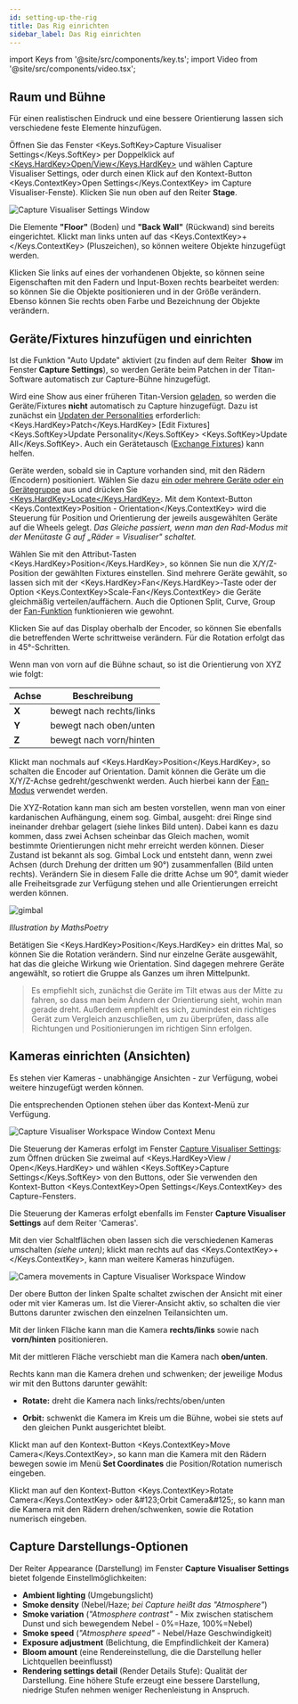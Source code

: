 ```yaml
---
id: setting-up-the-rig
title: Das Rig einrichten
sidebar_label: Das Rig einrichten
---
```


import Keys from '@site/src/components/key.ts';
import Video from '@site/src/components/video.tsx';

## Raum und Bühne

Für einen realistischen Eindruck und eine bessere Orientierung lassen
sich verschiedene feste Elemente hinzufügen.

Öffnen Sie das Fenster <Keys.SoftKey>Capture Visualiser Settings</Keys.SoftKey> per Doppelklick auf
[<Keys.HardKey>Open/View</Keys.HardKey>](../titan-basics/workspace-windows.md#auswahl-und-positionierung-der-arbeitsfenster) und wählen Capture 
Visualiser Settings, oder durch einen Klick auf den Kontext-Button <Keys.ContextKey>Open Settings</Keys.ContextKey> 
im Capture Visualiser-Fenste). Klicken Sie nun oben auf den Reiter **Stage**.

![Capture Visualiser Settings Window](/docs/images/Capture-Visualiser-Settings-Window.png)


Die Elemente **"Floor"** (Boden) und **"Back Wall"** (Rückwand) sind bereits
eingerichtet. Klickt man links unten auf das <Keys.ContextKey>+</Keys.ContextKey> (Pluszeichen), so
können weitere Objekte hinzugefügt werden.

Klicken Sie links auf eines der vorhandenen Objekte, so können seine
Eigenschaften mit den Fadern und Input-Boxen rechts bearbeitet werden:
so können Sie die Objekte positionieren und in der Größe verändern.
Ebenso können Sie rechts oben Farbe und Bezeichnung der Objekte
verändern.

## Geräte/Fixtures hinzufügen und einrichten
Ist die Funktion "Auto Update" aktiviert (zu finden auf dem Reiter
&nbsp;**Show** im Fenster **Capture Settings**), 
so werden Geräte beim Patchen in der Titan-Software automatisch zur 
Capture-Bühne hinzugefügt.

Wird eine Show aus einer früheren Titan-Version [geladen](../titan-basics/loading-and-saving-shows.md#laden-einer-show), so werden die
Geräte/Fixtures **nicht** automatisch zu Capture hinzugefügt. Dazu ist
zunächst ein [Updaten der Personalities](../patching/changing-the-patch.md#bereits-gepatchte-personalities-aktualisieren) erforderlich: <Keys.HardKey>Patch</Keys.HardKey> \[Edit
Fixtures\] <Keys.SoftKey>Update Personality</Keys.SoftKey> <Keys.SoftKey>Update All</Keys.SoftKey>. Auch ein Gerätetausch ([Exchange Fixtures](../patching/changing-the-patch.md#geräte-austauschen)) kann helfen.

Geräte werden, sobald sie in Capture vorhanden sind, mit den Rädern
(Encodern) positioniert. Wählen Sie dazu [ein oder mehrere Geräte oder
ein Gerätegruppe](../controlling-fixtures.md#dimmer-und-geräte-zum-steuern-auswählen) aus und drücken Sie [<Keys.HardKey>Locate</Keys.HardKey>](../controlling-fixtures.md#geräte-auf-startposition-setzen-locate). Mit dem Kontext-Button <Keys.ContextKey>Position - Orientation</Keys.ContextKey> wird die Steuerung für Position und 
Orientierung der jeweils ausgewählten Geräte auf die Wheels gelegt. *Das
Gleiche passiert, wenn man den Rad-Modus mit der Menütaste G auf „Räder
= Visualiser" schaltet.*

Wählen Sie mit den Attribut-Tasten <Keys.HardKey>Position</Keys.HardKey>, so können Sie nun die
X/Y/Z-Position der gewählten Fixtures einstellen. Sind mehrere Geräte
gewählt, so lassen sich mit der <Keys.HardKey>Fan</Keys.HardKey>-Taste oder der Option <Keys.ContextKey>Scale-Fan</Keys.ContextKey> die Geräte gleichmäßig verteilen/auffächern. Auch die Optionen Split, Curve, Group der [Fan-Funktion](../controlling-fixtures/changing-fixture-attributes.md#fan-modus) funktionieren wie gewohnt.

Klicken Sie auf das Display oberhalb der Encoder, so können Sie
ebenfalls die betreffenden Werte schrittweise verändern. Für die
Rotation erfolgt das in 45°-Schritten.

Wenn man von vorn auf die Bühne schaut, so ist die Orientierung von XYZ
wie folgt:

Achse | Beschreibung
---|---
**X** | bewegt nach rechts/links
**Y** | bewegt nach oben/unten
**Z** | bewegt nach vorn/hinten

Klickt man nochmals auf <Keys.HardKey>Position</Keys.HardKey>, so schalten die Encoder auf
Orientation. Damit können die Geräte um die X/Y/Z-Achse
gedreht/geschwenkt werden. Auch hierbei kann der [Fan-Modus](../controlling-fixtures/changing-fixture-attributes.md#fan-modus) verwendet
werden.

Die XYZ-Rotation kann man sich am besten vorstellen, wenn man von einer
kardanischen Aufhängung, einem sog. Gimbal, ausgeht: drei Ringe sind
ineinander drehbar gelagert (siehe linkes Bild unten). Dabei kann es
dazu kommen, dass zwei Achsen scheinbar das Gleich machen, womit
bestimmte Orientierungen nicht mehr erreicht werden können. Dieser
Zustand ist bekannt als sog. Gimbal Lock und entsteht dann, wenn zwei
Achsen (durch Drehung der dritten um 90°) zusammenfallen (Bild unten
rechts). Verändern Sie in diesem Falle die dritte Achse um 90°, damit
wieder alle Freiheitsgrade zur Verfügung stehen und alle Orientierungen
erreicht werden können.

![gimbal](/docs/images/Gimbal.jpeg)

*Illustration by MathsPoetry*

Betätigen Sie <Keys.HardKey>Position</Keys.HardKey> ein drittes Mal, 
so können Sie die Rotation verändern. Sind nur einzelne Geräte ausgewählt, 
hat das die gleiche Wirkung wie Orientation. Sind dagegen mehrere Geräte angewählt, so
rotiert die Gruppe als Ganzes um ihren Mittelpunkt.

>Es empfiehlt sich, zunächst die Geräte im Tilt etwas aus der Mitte zu fahren, 
so dass man beim Ändern der Orientierung sieht, wohin man gerade dreht. 
Außerdem empfiehlt es sich, zumindest ein richtiges Gerät zum Vergleich 
anzuschließen, um zu überprüfen, dass alle Richtungen und Positionierungen
im richtigen Sinn erfolgen. 

## Kameras einrichten (Ansichten)

Es stehen vier Kameras - unabhängige Ansichten - zur Verfügung, wobei
weitere hinzugefügt werden können.

Die entsprechenden Optionen stehen über das Kontext-Menü zur
Verfügung.

![Capture Visualiser Workspace Window Context Menu](/docs/images/Capture-Visualiser-Workspace-Window-Context-Menu.png)

Die Steuerung der Kameras erfolgt im Fenster [Capture Visualiser Settings](#setting-up-the-stage-and-rigging): zum Öffnen drücken Sie zweimal auf 
<Keys.HardKey>View / Open</Keys.HardKey> und wählen <Keys.SoftKey>Capture Settings</Keys.SoftKey> von den Buttons,
oder Sie verwenden den Kontext-Button <Keys.ContextKey>Open Settings</Keys.ContextKey> des Capture-Fensters.

Die Steuerung der Kameras erfolgt ebenfalls im Fenster **Capture Visualiser Settings** auf dem Reiter 'Cameras'.

Mit den vier Schaltflächen oben lassen sich die verschiedenen Kameras
umschalten *(siehe unten)*; klickt man rechts auf das <Keys.ContextKey>+</Keys.ContextKey>, kann man weitere Kameras
hinzufügen.

![Camera movements in Capture Visualiser Workspace Window](/docs/images/Camera-movements-in-Capture-Visualiser-Workspace-Window.png)

Der obere Button der linken Spalte schaltet zwischen der Ansicht mit
einer oder mit vier Kameras um. Ist die Vierer-Ansicht aktiv, so
schalten die vier Buttons darunter zwischen den einzelnen Teilansichten
um.

Mit der linken Fläche kann man die Kamera **rechts/links** sowie nach
&nbsp;**vorn/hinten** positionieren.

Mit der mittleren Fläche verschiebt man die Kamera nach **oben/unten**.

Rechts kann man die Kamera drehen und schwenken; der jeweilige Modus wir
mit den Buttons darunter gewählt:

-   **Rotate:** dreht die Kamera nach links/rechts/oben/unten

-   **Orbit:** schwenkt die Kamera im Kreis um die Bühne, wobei sie stets
    auf den gleichen Punkt ausgerichtet bleibt.

Klickt man auf den Kontext-Button <Keys.ContextKey>Move Camera</Keys.ContextKey>, so kann man die
Kamera mit den Rädern bewegen sowie im Menü **Set Coordinates** 
die Position/Rotation numerisch eingeben.

Klickt man auf den Kontext-Button <Keys.ContextKey>Rotate Camera</Keys.ContextKey> oder \&#123;Orbit
Camera\&#125;, so kann man die Kamera mit den Rädern drehen/schwenken, sowie
die Rotation numerisch eingeben.

## Capture Darstellungs-Optionen

Der Reiter Appearance (Darstellung) im Fenster **Capture Visualiser Settings** bietet folgende Einstellmöglichkeiten:

- **Ambient lighting** (Umgebungslicht)
- **Smoke density** (Nebel/Haze; *bei Capture heißt das "Atmosphere"*)
- **Smoke variation** (*"Atmosphere contrast"* - Mix zwischen statischem 
Dunst und sich bewegendem Nebel - 0%=Haze, 100%=Nebel)
- **Smoke speed** (*"Atmosphere speed"* - Nebel/Haze Geschwindigkeit)
- **Exposure adjustment** (Belichtung, die Empfindlichkeit der Kamera)
- **Bloom amount** (eine Rendereinstellung, die die Darstellung heller
    Lichtquellen beeinflusst)
- **Rendering settings detail** (Render Details Stufe): Qualität der
    Darstellung. Eine höhere Stufe erzeugt eine bessere Darstellung,
    niedrige Stufen nehmen weniger Rechenleistung in Anspruch.